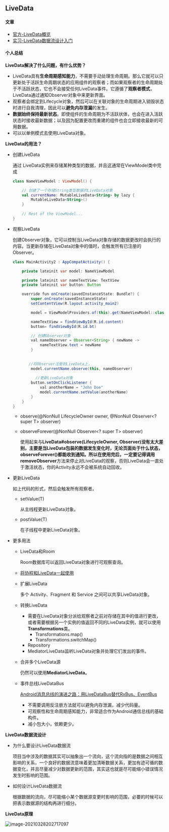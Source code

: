 ## LiveData



#### 文章

+ [官方-LiveData概览](https://developer.android.google.cn/topic/libraries/architecture/livedata)
+ [实习-LiveData数据流设计入门](https://bytedance.feishu.cn/wiki/wikcnrsRSrIt6X1mhcf8QYv27bg)



#### 个人总结



**LiveData解决了什么问题，有什么优势？**

+ LiveData具有**生命周期感知能力**，不需要手动处理生命周期。那么它就可以只更新处于活跃生命周期状态的应用组件的观察者；而如果观察者的生命周期处于不活跃状态，它也不会接受任何LiveData事件。它遵循了**观察者模式**，LiveData通过通知Observer对象中来更新界面。
+ 观察者会绑定到Lifecycle对象，然后可以在关联对象的生命周期进入销毁状态时进行自我清理，因此可以**避免内存泄漏**的发生。
+ **数据始终保持最新状态**。即使组件的生命周期为不活跃状体，也会在进入活跃状态时接收最新数据；以及因为配置更改而重建的组件也会立即接收最新的可用数据。
+ 可以以单例模式去使用LiveData对象。



**LiveData的用法？**

+ 创建LiveData

  通过 LiveData实例来存储某种类型的数据，并且这通常在ViewModel类中完成

  ```kotlin
  class NameViewModel : ViewModel() {
  
      // 创建了一个存储String类型数据的LiveData对象
      val currentName: MutableLiveData<String> by lazy {
          MutableLiveData<String>()
      }
    
      // Rest of the ViewModel...
  }
  ```

+ 观察LiveData

  创建Observer对象，它可以控制当LiveData对象存储的数据更改时会执行的内容。当更新存储在LiveData对象中的值时，会触发所有已注册的Observer。

  ```java
  class MainActivity2 : AppCompatActivity() {
  
      private lateinit var model: NameViewModel
  
      private lateinit var nameTextView: TextView
      private lateinit var button: Button
  
      override fun onCreate(savedInstanceState: Bundle?) {
          super.onCreate(savedInstanceState)
          setContentView(R.layout.activity_main2)
  
          model = ViewModelProviders.of(this).get(NameViewModel::class.java)
  
          nameTextView = findViewById(R.id.content)
          button= findViewById(R.id.bt)
  
          // 创建Observer对象
          val nameObserver = Observer<String> { newName ->
              nameTextView.text = newName
          }
        
        
         //将Observer注册到LiveData上，
          model.currentName.observe(this, nameObserver)
            
            //更新LiveData对象
          button.setOnClickListener {
              val anotherName = "John Doe"
              model.currentName.setValue(anotherName)
          }
      }
  }
  ```

  + observe(@NonNull LifecycleOwner owner, @NonNull Observer<? super T> observer)

  + observeForever(@NonNull Observer<? super T> observer)

    使用起来与**LiveData#observe(LifecycleOwner, Observer)**没有太大差别，主要是当LiveData包装的数据发生变化时，无论页面处于什么状态，observeForever()都能收到通知。所以在使用完后，一定要记得调用**removeObserver**方法来停止对LiveData的观察，否则LiveData会一直处于激活状态，你的Activity永远不会被系统自动回收。

+ 更新LiveData

  如上代码的形式，然后会触发所有观察者。

  + setValue(T)

    从主线程更新LiveData对象。

  + postValue(T)

    在子线程中更新LiveData对象。

+ 更多用法

  + LiveData和Room

    Room数据库可以返回LiveData对象进行可观察查询。

  + [将协程和LiveData一起使用](https://developer.android.google.cn/topic/libraries/architecture/coroutines)

  + 扩展LiveData

    多个 Activity、Fragment 和 Service 之间可以共享LiveData对象。

  + 转换LiveData

    + 需要在LiveData对象分派给观察者之前对存储在其中的值进行更改，或者需要根据另一个实例的值返回不同的LiveData实例，就可以使用**Transformations**类。
      + Transformations.map()
      + Transformations.switchMap()
    + Repository
    + MediatorLiveData监听LiveData对象并处理它们发出的事件。

  + 合并多个LiveData源

    仍然可以使用**MediatorLiveData**。
    
  + 事件总线LiveDataBus

    [Android消息总线的演进之路：用LiveDataBus替代RxBus、EventBus](https://tech.meituan.com/2018/07/26/android-livedatabus.html)

    + 不需要调用反注册方法就可以避免内存泄漏，减少代码量。
    + 可观察性和生命周期感知能力，非常适合作为Android通信总线的基础构件。
    + 减小包大小，依赖更少。

  

**LiveData数据流设计**

+ 为什么要设计LiveData数据流

  项目当中涉及的数据其实可以抽象出一个流向，这个流向指的是数据之间相互影响的关系，一个良好的数据流意味着更加清晰数据关系，更加有迹可循的数据变化，并且尽量减少对数据更新的范围，其实这也就是尽可能缩小错误情况发生时影响的范围。

+ 如何设计LiveData数据流

  根据数据的流向，尽可能缩小某个数据源变更时影响的范围，必要的时候可以把表示数据源的结构再进行细分。



**LiveData原理**

![image-20210328202717097](D:\云盘备份\学习总结\安卓\LiveData.assets\image-20210328202717097.png)

